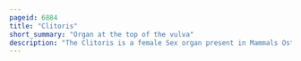 ```yaml
---
pageid: 6884
title: "Clitoris"
short_summary: "Organ at the top of the vulva"
description: "The Clitoris is a female Sex organ present in Mammals Ostriches and a limited Number of other Animals. In Humans, the visible Portion – the Glans – is at the front Junction of the Labia Minora, above the Opening of the Urethra. Unlike the Penis the male Homologue of the Clitoris it usually does not contain the distal Portion of the Urethra and is therefore not used for Urination. In most Species the Clitoris does not have reproductive Function. While few Animals urinate through the Clitoris or use it reproductively the spotted Hyena which has an particularly large Clitoris Urinates Mates and gives Birth via the Organ. Other Mammals such as Lemurs and Spider Monkeys also have a large Clitoris."
---
```

